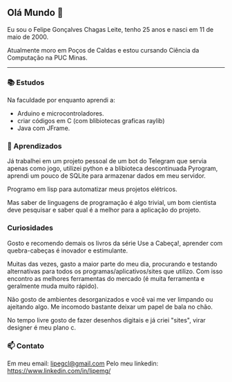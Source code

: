 ## Olá Mundo 👋
Eu sou o Felipe Gonçalves Chagas Leite, tenho 25 anos e nasci em 11 de maio de 2000. 

Atualmente moro em Poços de Caldas e estou cursando Ciência da Computação na PUC Minas.

---

### 📚 Estudos

Na faculdade por enquanto aprendi a:
- Arduino e microcontroladores.
- criar códigos em C (com blibiotecas graficas raylib)
- Java com JFrame.
  
### 🔧 Aprendizados

Já trabalhei em um projeto pessoal de um bot do Telegram que servia apenas como jogo,
utilizei python e a blibioteca descontinuada Pyrogram, aprendi um pouco de SQLite para
armazenar dados em meu servidor.

Programo em lisp para automatizar meus projetos elétricos.

Mas saber de linguagens de programação é algo trivial, um bom cientista
deve pesquisar e saber qual é a melhor para a aplicação do projeto.

### Curiosidades

Gosto e recomendo demais os livros da série Use a Cabeça!, aprender com quebra-cabeças é
inovador e estimulante.

Muitas das vezes, gasto a maior parte do meu dia, procurando e testando alternativas para 
todos os programas/aplicativos/sites que utilizo. Com isso encontro as melhores ferramentas 
do mercado (é muita ferramenta e geralmente muda muito rápido).

Não gosto de ambientes desorganizados e você vai me ver limpando ou ajeitando algo. Me incomodo
bastante deixar um papel de bala no chão.

No tempo livre gosto de fazer desenhos digitais e já criei "sites", virar designer é meu plano c.

### 📫 Contato
Em meu email: lipegcl@gmail.com
Pelo meu linkedin: https://www.linkedin.com/in/lipemg/
<!--
Meu repositório '-'
-->
